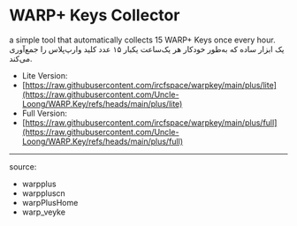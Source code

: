 # WARP+ Keys Collector

a simple tool that automatically collects 15 WARP+ Keys once every hour.<br>
یک ابزار ساده که به‌طور خودکار هر یک‌ساعت یکبار ۱۵ عدد کلید وارپ‌پلاس را جمع‌آوری می‌کند.


* Lite Version:
* [https://raw.githubusercontent.com/ircfspace/warpkey/main/plus/lite](https://raw.githubusercontent.com/Uncle-Loong/WARP.Key/refs/heads/main/plus/lite)
* Full Version:
* [https://raw.githubusercontent.com/ircfspace/warpkey/main/plus/full](https://raw.githubusercontent.com/Uncle-Loong/WARP.Key/refs/heads/main/plus/full)

<hr />

source:
* warpplus
* warppluscn
* warpPlusHome
* warp_veyke

